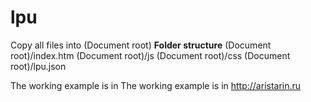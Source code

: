 # lpu
Copy all files into (Document root)
**Folder structure**
(Document root)/index.htm
(Document root)/js
(Document root)/css
(Document root)/lpu.json

The working example is in The working example is in http://aristarin.ru
